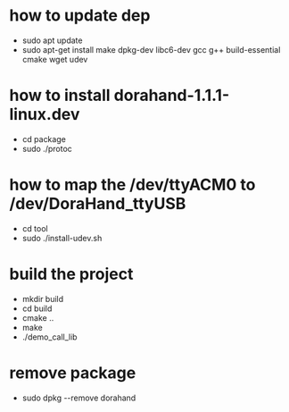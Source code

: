# how to update dep

- sudo apt update
- sudo apt-get install make dpkg-dev libc6-dev gcc g++ build-essential cmake wget udev

# how to install dorahand-1.1.1-linux.dev

- cd package
- sudo ./protoc

# how to map the /dev/ttyACM0 to /dev/DoraHand_ttyUSB

- cd tool
- sudo ./install-udev.sh

# build the project

- mkdir build
- cd build
- cmake ..
- make
- ./demo_call_lib

# remove package

- sudo dpkg --remove dorahand
